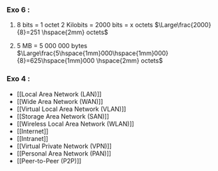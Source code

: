 

### Exo 6 :
1. 8 bits = 1 octet
	2 Kilobits = 2000 bits = x octets
	$\Large\frac{2000}{8}=251 \hspace{2mm} octets$

2. 5 MB = 5 000 000 bytes
	$\Large\frac{5\hspace{1mm}000\hspace{1mm}000}{8}=625\hspace{1mm}000 \hspace{2mm} octets$


### Exo 4 :
-   [[Local Area Network (LAN)]]
-   [[Wide Area Network (WAN)]]
-   [[Virtual Local Area Network (VLAN)]]
-   [[Storage Area Network (SAN)]]
-   [[Wireless Local Area Network (WLAN)]]
-   [[Internet]]
-   [[Intranet]]
-   [[Virtual Private Network (VPN)]]
-   [[Personal Area Network (PAN)]]
-   [[Peer-to-Peer (P2P)]]